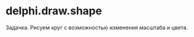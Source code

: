 delphi.draw.shape
=================

Задачка. Рисуем круг с возможностью изменения масштаба и цвета.
